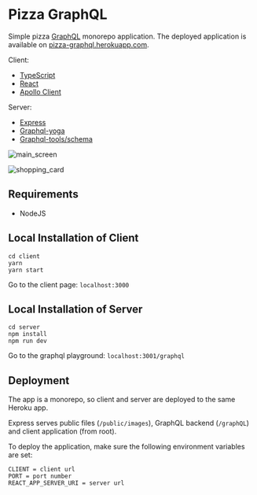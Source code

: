 # Pizza GraphQL

Simple pizza [GraphQL](https://graphql.org/) monorepo application. The deployed application is available on [pizza-graphql.herokuapp.com](https://pizza-graphql.herokuapp.com/).

Client:

- [TypeScript](https://www.typescriptlang.org/)
- [React](https://facebook.github.io/create-react-app/)
- [Apollo Client](https://www.apollographql.com/docs/react/)

Server:

- [Express](https://expressjs.com)
- [Graphql-yoga](https://github.com/dotansimha/graphql-yoga)
- [Graphql-tools/schema](https://www.npmjs.com/package/@graphql-tools/schema)

![main_screen](https://user-images.githubusercontent.com/26469650/141659346-7c278b1a-3f75-4fb2-b077-489d4f749367.png)

![shopping_card](https://user-images.githubusercontent.com/26469650/141659363-f281db12-eb02-4dbe-a93e-b4fb1caf5b18.png)

## Requirements

- NodeJS

## Local Installation of Client

```
cd client
yarn
yarn start
```

Go to the client page: `localhost:3000`

## Local Installation of Server

```
cd server
npm install
npm run dev
```

Go to the graphql playground: `localhost:3001/graphql`

## Deployment

The app is a monorepo, so client and server are deployed to the same Heroku app.

Express serves public files (`/public/images`), GraphQL backend (`/graphQL`) and client application (from root).

To deploy the application, make sure the following environment variables are set:

```
CLIENT = client url
PORT = port number
REACT_APP_SERVER_URI = server url
```
